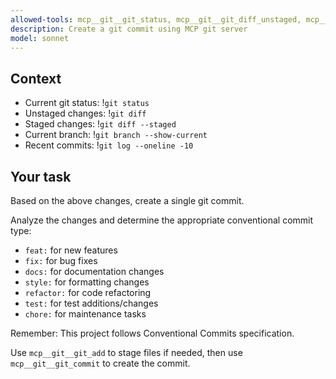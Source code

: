 ```yaml
---
allowed-tools: mcp__git__git_status, mcp__git__git_diff_unstaged, mcp__git__git_diff_staged, mcp__git__git_diff, mcp__git__git_add, mcp__git__git_commit, mcp__git__git_log, mcp__git__git_branch
description: Create a git commit using MCP git server
model: sonnet
---
```


## Context

- Current git status: !`git status`
- Unstaged changes: !`git diff`
- Staged changes: !`git diff --staged`
- Current branch: !`git branch --show-current`
- Recent commits: !`git log --oneline -10`

## Your task

Based on the above changes, create a single git commit.

Analyze the changes and determine the appropriate conventional commit type:

- `feat:` for new features
- `fix:` for bug fixes
- `docs:` for documentation changes
- `style:` for formatting changes
- `refactor:` for code refactoring
- `test:` for test additions/changes
- `chore:` for maintenance tasks

Remember: This project follows Conventional Commits specification.

Use `mcp__git__git_add` to stage files if needed, then use `mcp__git__git_commit` to create the commit.
